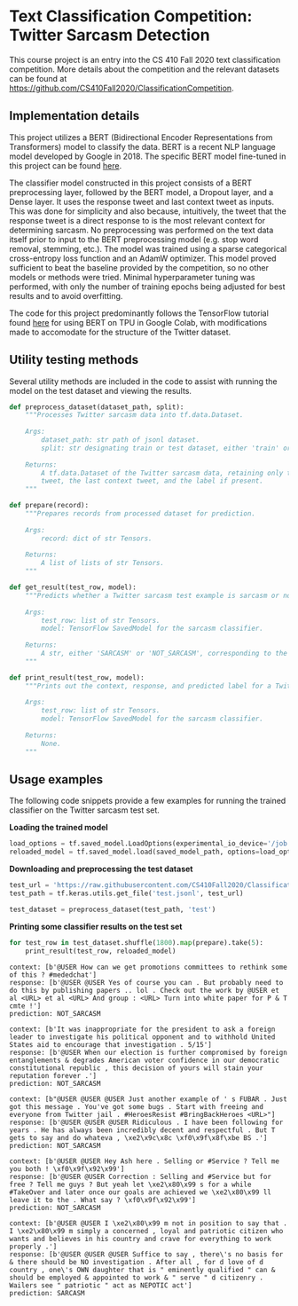 # Text Classification Competition: Twitter Sarcasm Detection

This course project is an entry into the CS 410 Fall 2020 text classification competition. More details about the competition and the relevant datasets can be found at https://github.com/CS410Fall2020/ClassificationCompetition.

## Implementation details

This project utilizes a BERT (Bidirectional Encoder Representations from Transformers) model to classify the data. BERT is a recent NLP language model developed by Google in 2018. The specific BERT model fine-tuned in this project can be found [here](https://tfhub.dev/tensorflow/bert_en_uncased_L-12_H-768_A-12/3).

The classifier model constructed in this project consists of a BERT preprocessing layer, followed by the BERT model, a Dropout layer, and a Dense layer. It uses the response tweet and last context tweet as inputs. This was done for simplicity and also because, intuitively, the tweet that the response tweet is a direct response to is the most relevant context for determining sarcasm. No preprocessing was performed on the text data itself prior to input to the BERT preprocessing model (e.g. stop word removal, stemming, etc.). The model was trained using a sparse categorical cross-entropy loss function and an AdamW optimizer. This model proved sufficient to beat the baseline provided by the competition, so no other models or methods were tried. Minimal hyperparameter tuning was performed, with only the number of training epochs being adjusted for best results and to avoid overfitting.

The code for this project predominantly follows the TensorFlow tutorial found [here](https://www.tensorflow.org/tutorials/text/solve_glue_tasks_using_bert_on_tpu) for using BERT on TPU in Google Colab, with modifications made to accomodate for the structure of the Twitter dataset.

## Utility testing methods

Several utility methods are included in the code to assist with running the model on the test dataset and viewing the results.

```python
def preprocess_dataset(dataset_path, split):
    """Processes Twitter sarcasm data into tf.data.Dataset.
    
    Args:
        dataset_path: str path of jsonl dataset.
        split: str designating train or test dataset, either 'train' or 'test'.
    
    Returns:
        A tf.data.Dataset of the Twitter sarcasm data, retaining only the response
        tweet, the last context tweet, and the label if present.
    """
```

```python
def prepare(record):
    """Prepares records from processed dataset for prediction.
    
    Args:
        record: dict of str Tensors.
    
    Returns:
        A list of lists of str Tensors.
    """
```

```python
def get_result(test_row, model):
    """Predicts whether a Twitter sarcasm test example is sarcasm or not sarcasm.
    
    Args:
        test_row: list of str Tensors.
        model: TensorFlow SavedModel for the sarcasm classifier.
    
    Returns:
        A str, either 'SARCASM' or 'NOT_SARCASM', corresponding to the predicted result.
    """
```

```python
def print_result(test_row, model):
    """Prints out the context, response, and predicted label for a Twitter sarcasm test example.
    
    Args:
        test_row: list of str Tensors.
        model: TensorFlow SavedModel for the sarcasm classifier.
    
    Returns:
        None.
    """
```

## Usage examples

The following code snippets provide a few examples for running the trained classifier on the Twitter sarcasm test set.

**Loading the trained model**

```python
load_options = tf.saved_model.LoadOptions(experimental_io_device='/job:localhost')
reloaded_model = tf.saved_model.load(saved_model_path, options=load_options)
```

**Downloading and preprocessing the test dataset**

```python
test_url = 'https://raw.githubusercontent.com/CS410Fall2020/ClassificationCompetition/main/data/test.jsonl'
test_path = tf.keras.utils.get_file('test.jsonl', test_url)

test_dataset = preprocess_dataset(test_path, 'test')
```

**Printing some classifier results on the test set**

```python
for test_row in test_dataset.shuffle(1800).map(prepare).take(5):
    print_result(test_row, reloaded_model)
```
```
context: [b'@USER How can we get promotions committees to rethink some of this ? #mededchat']
response: [b'@USER @USER Yes of course you can . But probably need to do this by publishing papers .. lol . Check out the work by @USER et al <URL> et al <URL> And group : <URL> Turn into white paper for P & T cmte !']
prediction: NOT_SARCASM

context: [b'It was inappropriate for the president to ask a foreign leader to investigate his political opponent and to withhold United States aid to encourage that investigation . 5/15']
response: [b'@USER When our election is further compromised by foreign entanglements & degrades American voter confidence in our democratic constitutional republic , this decision of yours will stain your reputation forever .']
prediction: NOT_SARCASM

context: [b"@USER @USER @USER Just another example of ' s FUBAR . Just got this message . You've got some bugs . Start with freeing and everyone from Twitter jail . #HeroesResist #BringBackHeroes <URL>"]
response: [b'@USER @USER @USER Ridiculous . I have been following for years . He has always been incredibly decent and respectful . But T gets to say and do whateva , \xe2\x9c\x8c \xf0\x9f\x8f\xbe BS .']
prediction: NOT_SARCASM

context: [b'@USER @USER Hey Ash here . Selling or #Service ? Tell me you both ! \xf0\x9f\x92\x99']
response: [b'@USER @USER Correction : Selling and #Service but for free ? Tell me guys ? But yeah let \xe2\x80\x99 s for a while #TakeOver and later once our goals are achieved we \xe2\x80\x99 ll leave it to the . What say ? \xf0\x9f\x92\x99']
prediction: NOT_SARCASM

context: [b'@USER @USER I \xe2\x80\x99 m not in position to say that . I \xe2\x80\x99 m simply a concerned , loyal and patriotic citizen who wants and believes in his country and crave for everything to work properly .']
response: [b'@USER @USER @USER Suffice to say , there\'s no basis for & there should be NO investigation . After all , for d love of d country , one\'s OWN daughter that is " eminently qualified " can & should be employed & appointed to work & " serve " d citizenry . Wailers see " patriotic " act as NEPOTIC act']
prediction: SARCASM
```
